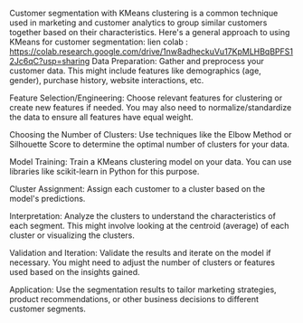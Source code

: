 Customer segmentation with KMeans clustering is a common technique used in marketing and customer analytics to group similar customers together based on their characteristics. Here's a general approach to using KMeans for customer segmentation:
lien colab : https://colab.research.google.com/drive/1nw8adheckuVu17KpMLHBqBPFS12Jc6qC?usp=sharing
Data Preparation: Gather and preprocess your customer data. This might include features like demographics (age, gender), purchase history, website interactions, etc.

Feature Selection/Engineering: Choose relevant features for clustering or create new features if needed. You may also need to normalize/standardize the data to ensure all features have equal weight.

Choosing the Number of Clusters: Use techniques like the Elbow Method or Silhouette Score to determine the optimal number of clusters for your data.

Model Training: Train a KMeans clustering model on your data. You can use libraries like scikit-learn in Python for this purpose.

Cluster Assignment: Assign each customer to a cluster based on the model's predictions.

Interpretation: Analyze the clusters to understand the characteristics of each segment. This might involve looking at the centroid (average) of each cluster or visualizing the clusters.

Validation and Iteration: Validate the results and iterate on the model if necessary. You might need to adjust the number of clusters or features used based on the insights gained.

Application: Use the segmentation results to tailor marketing strategies, product recommendations, or other business decisions to different customer segments.
